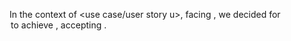 In the context of <use case/user story u>,
facing <concern c>,
we decided for <option o>
to achieve <quality q>,
accepting <downside d>.
